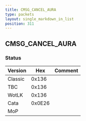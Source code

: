 ```yaml
---
title: CMSG_CANCEL_AURA
type: packets
layout: single_markdown_in_list
position: 311
---
```


## CMSG_CANCEL_AURA

### Status

Version    | Hex        | Comment
---------- | ---------- | ---------- 
Classic    | 0x136      |
TBC        | 0x136      |
WotLK      | 0x136      |
Cata       | 0x0E26     |
MoP        |            |